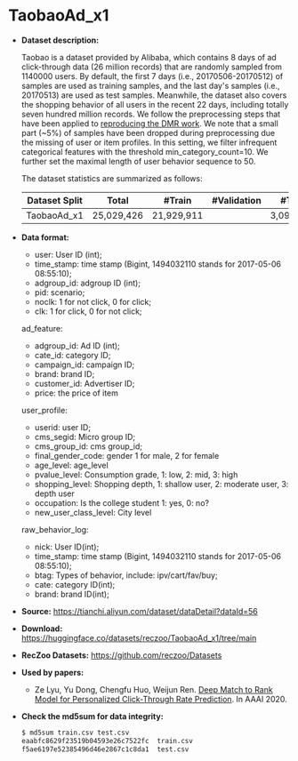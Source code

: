 # TaobaoAd_x1

+ **Dataset description:**
  
  Taobao is a dataset provided by Alibaba, which contains 8 days of ad click-through data (26 million records) that are randomly sampled from 1140000 users. By default, the first 7 days (i.e., 20170506-20170512) of samples are used as training samples, and the last day's samples (i.e., 20170513) are used as test samples. Meanwhile, the dataset also covers the shopping behavior of all users in the recent 22 days, including totally seven hundred million records. We follow the preprocessing steps that have been applied to [reproducing the DMR work](https://aistudio.baidu.com/aistudio/projectdetail/1805731). We note that a small part (~5%) of samples have been dropped during preprocessing due the missing of user or item profiles. In this setting, we filter infrequent categorical features with the threshold min_category_count=10. We further set the maximal length of user behavior sequence to 50.

  The dataset statistics are summarized as follows:

  | Dataset Split  | Total | #Train | #Validation | #Test | 
  | :--------: | :-----: |:-----: | :----------: | :----: | 
  | TaobaoAd_x1 | 25,029,426     | 21,929,911  |      | 3,099,515    |

+ **Data format:**
    + user: User ID (int);
    + time_stamp: time stamp (Bigint, 1494032110 stands for 2017-05-06 08:55:10);
    + adgroup_id: adgroup ID (int);
    + pid: scenario;
    + noclk: 1 for not click, 0 for click;
    + clk: 1 for click, 0 for not click;

    ad_feature:
    + adgroup_id: Ad ID (int);
    + cate_id: category ID;
    + campaign_id: campaign ID;
    + brand: brand ID;
    + customer_id: Advertiser ID;
    + price: the price of item

    user_profile:
    + userid: user ID;
    + cms_segid: Micro group ID;
    + cms_group_id: cms group_id;
    + final_gender_code: gender 1 for male, 2 for female
    + age_level: age_level
    + pvalue_level: Consumption grade, 1: low, 2: mid, 3: high
    + shopping_level: Shopping depth, 1: shallow user, 2: moderate user, 3: depth user
    + occupation: Is the college student 1: yes, 0: no?
    + new_user_class_level: City level

    raw_behavior_log:
    + nick: User ID(int);
    + time_stamp: time stamp (Bigint, 1494032110 stands for 2017-05-06 08:55:10);
    + btag: Types of behavior, include: ipv/cart/fav/buy;
    + cate: category ID(int);
    + brand: brand ID(int);

+ **Source:** https://tianchi.aliyun.com/dataset/dataDetail?dataId=56
+ **Download:** https://huggingface.co/datasets/reczoo/TaobaoAd_x1/tree/main
+ **RecZoo Datasets:** https://github.com/reczoo/Datasets

+ **Used by papers:**
  - Ze Lyu, Yu Dong, Chengfu Huo, Weijun Ren. [Deep Match to Rank Model for Personalized Click-Through Rate Prediction](https://ojs.aaai.org/index.php/AAAI/article/view/5346). In AAAI 2020.

+ **Check the md5sum for data integrity:**
  ```bash
  $ md5sum train.csv test.csv
  eaabfc8629f23519b04593e26c7522fc  train.csv
  f5ae6197e52385496d46e2867c1c8da1  test.csv
  ```
